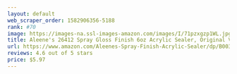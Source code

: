 ```yaml
---
layout: default 
﻿web_scraper_order: 1582906356-5188
rank: #70
image: https://images-na.ssl-images-amazon.com/images/I/71pzxgzp1WL.jpg
title: Aleene's 26412 Spray Gloss Finish 6oz Acrylic Sealer, Original Version
url: https://www.amazon.com/Aleenes-Spray-Finish-Acrylic-Sealer/dp/B003W0A19U/ref=zg_mw_arts-crafts_70?_encoding=UTF8&psc=1&refRID=W0PCYHV7KBFJZ6H1XXBD
reviews: 4.6 out of 5 stars
price: $5.97 
---
```

